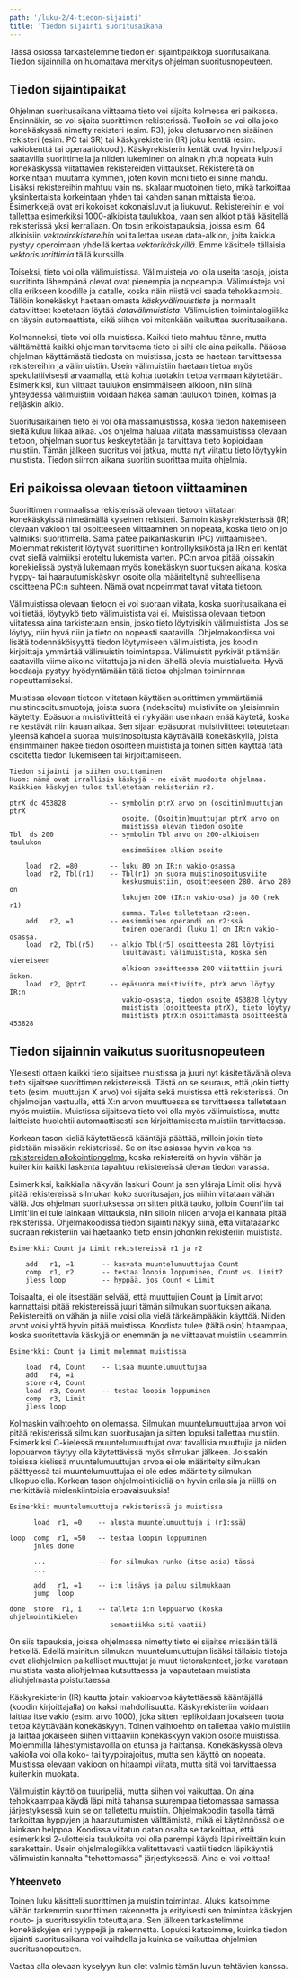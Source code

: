 ```yaml
---
path: '/luku-2/4-tiedon-sijainti'
title: 'Tiedon sijainti suoritusaikana'
---
```


<div><lead>
Tässä osiossa tarkastelemme tiedon eri sijaintipaikkoja suoritusaikana. Tiedon sijainnilla on huomattava merkitys ohjelman suoritusnopeuteen.
</lead></div>

## Tiedon sijaintipaikat

Ohjelman suoritusaikana viittaama tieto voi sijaita kolmessa eri paikassa. Ensinnäkin, se voi sijaita suorittimen rekisterissä. Tuolloin se voi olla joko konekäskyssä nimetty rekisteri (esim. R3), joku oletusarvoinen sisäinen rekisteri (esim. PC tai SR) tai käskyrekisterin (IR) joku kenttä (esim. vakiokenttä tai operaatiokoodi). Käskyrekisterin kentät ovat hyvin helposti saatavilla suorittimella ja niiden lukeminen on ainakin yhtä nopeata kuin konekäskyssä viitattavien rekistereiden viittaukset. Rekistereitä on korkeintaan muutama kymmen, joten kovin moni tieto ei sinne mahdu. Lisäksi rekistereihin mahtuu vain ns. skalaarimuotoinen tieto, mikä tarkoittaa yksinkertaista korkeintaan yhden tai kahden sanan mittaista tietoa. Esimerkkejä ovat eri kokoiset kokonaisluvut ja liukuvut. Rekistereihin ei voi tallettaa esimerkiksi 1000-alkioista taulukkoa, vaan sen alkiot pitää käsitellä rekisterissä yksi kerrallaan. On tosin erikoistapauksia, joissa esim. 64 alkioisiin _vektorirekistereihin_ voi tallettaa usean data-alkion, joita kaikkia pystyy operoimaan yhdellä kertaa _vektorikäskyillä_. Emme käsittele tällaisia _vektorisuorittimia_ tällä kurssilla.

Toiseksi, tieto voi olla välimuistissa. Välimuisteja voi olla useita tasoja, joista suoritinta lähempänä olevat ovat pienempia ja nopeampia. Välimuisteja voi olla erikseen koodille ja datalle, koska näin niistä voi saada tehokkaampia. Tällöin konekäskyt haetaan omasta _käskyvälimuistista_ ja normaalit dataviitteet koetetaan löytää _datavälimuistista_. Välimuistien toimintalogiikka on täysin automaattista, eikä siihen voi mitenkään vaikuttaa suoritusaikana.

Kolmanneksi, tieto voi olla muistissa. Kaikki tieto mahtuu tänne, mutta välttämättä kaikki ohjelman tarvitsema tieto ei silti ole aina paikalla. Pääosa ohjelman käyttämästä tiedosta on muistissa, josta se haetaan tarvittaessa rekistereihin ja välimuistiin. Usein välimuistiin haetaan tietoa myös spekulatiivisesti arvaamalla, että kohta tuotakin tietoa varmaan käytetään. Esimerkiksi, kun viittaat taulukon ensimmäiseen alkioon, niin siinä yhteydessä välimuistiin voidaan hakea saman taulukon toinen, kolmas ja neljäskin alkio.

Suoritusaikainen tieto ei voi olla massamuistissa, koska tiedon hakemiseen sieltä kuluu liikaa aikaa. Jos ohjelma haluaa viitata massamuistissa olevaan tietoon, ohjelman suoritus keskeytetään ja tarvittava tieto kopioidaan muistiin. Tämän jälkeen suoritus voi jatkua, mutta nyt viitattu tieto löytyykin muistista. Tiedon siirron aikana suoritin suorittaa muita ohjelmia.

## Eri paikoissa olevaan tietoon viittaaminen
Suorittimen normaalissa rekisterissä olevaan tietoon viitataan konekäskyissä nimeämällä kyseinen rekisteri. Samoin käskyrekisterissä (IR) olevaan vakioon tai osoitteeseen viittaaminen on nopeata, koska tieto on jo valmiiksi suorittimella. Sama pätee paikanlaskuriin (PC) viittaamiseen. Molemmat rekisterit löytyvät suorittimen kontrolliyksiköstä ja IR:n eri kentät ovat siellä valmiiksi eroteltu lukemista varten. PC:n arvoa pitää joissakin konekielissä pystyä lukemaan myös konekäskyn suorituksen aikana, koska hyppy- tai haarautumiskäskyn osoite olla määriteltynä suhteellisena osoitteena PC:n suhteen. Nämä ovat nopeimmat tavat viitata tietoon.

Välimuistissa olevaan tietoon ei voi suoraan viitata, koska suoritusaikana ei voi tietää, löytyykö tieto välimuistista vai ei. Muistissa olevaan tietoon viitatessa aina tarkistetaan ensin, josko tieto löytyisikin välimuistista. Jos se löytyy, niin hyvä niin ja tieto on nopeasti saatavilla. Ohjelmakoodissa voi lisätä todennäköisyyttä tiedon löytymiseen välimuistista, jos koodin kirjoittaja ymmärtää välimuistin toimintapaa. Välimuistit pyrkivät pitämään saatavilla viime aikoina viitattuja ja niiden lähellä olevia muistialueita. Hyvä koodaaja pystyy hyödyntämään tätä tietoa ohjelman toiminnnan nopeuttamiseksi.

Muistissa olevaan tietoon viitataan käyttäen suorittimen ymmärtämiä muistinosoitusmuotoja, joista suora (indeksoitu) muistiviite on yleisimmin käytetty. Epäsuoria muistiviitteitä ei nykyään useinkaan enää käytetä, koska ne kestävät niin kauan aikaa. Sen sijaan epäsuorat muistiviitteet toteutetaan yleensä kahdella suoraa muistinosoitusta käyttävällä konekäskyllä, joista ensimmäinen hakee tiedon osoitteen muistista ja toinen sitten käyttää tätä osoitetta tiedon lukemiseen tai kirjoittamiseen.

```
Tiedon sijainti ja siihen osoittaminen
Huom: nämä ovat irrallisia käskyjä - ne eivät muodosta ohjelmaa.
Kaikkien käskyjen tulos talletetaan rekisteriin r2.

ptrX dc 453828           -- symbolin ptrX arvo on (osoitin)muuttujan ptrX
                            osoite. (Osoitin)muuttujan ptrX arvo on 
                            muistissa olevan tiedon osoite
Tbl  ds 200              -- symbolin Tbl arvo on 200-alkioisen taulukon 
                            ensimmäisen alkion osoite

    load  r2, =80        -- luku 80 on IR:n vakio-osassa
    load  r2, Tbl(r1)    -- Tbl(r1) on suora muistinosoitusviite 
                            keskusmuistiin, osoitteeseen 280. Arvo 280 on
                            lukujen 200 (IR:n vakio-osa) ja 80 (rek r1)
                            summa. Tulos talletetaan r2:een.
    add   r2, =1         -- ensimmäinen operandi on r2:ssä
                            toinen operandi (luku 1) on IR:n vakio-osassa.
    load  r2, Tbl(r5)    -- alkio Tbl(r5) osoitteesta 281 löytyisi 
                            luultavasti välimuistista, koska sen viereiseen
                            alkioon osoitteessa 280 viitattiin juuri äsken.
    load  r2, @ptrX      -- epäsuora muistiviite, ptrX arvo löytyy IR:n 
                            vakio-osasta, tiedon osoite 453828 löytyy 
                            muistista (osoitteesta ptrX), tieto löytyy 
                            muistista ptrX:n osoittamasta osoitteesta 453828
```

## Tiedon sijainnin vaikutus suoritusnopeuteen
Yleisesti ottaen kaikki tieto sijaitsee muistissa ja juuri nyt käsiteltävänä oleva tieto sijaitsee suorittimen rekistereissä. Tästä on se seuraus, että jokin tietty tieto (esim. muuttujan X arvo) voi sijaita sekä muistissa että rekisterissä. On ohjelmoijan vastuulla, että X:n arvon muuttuessa se tarvittaessa talletetaan myös muistiin. Muistissa sijaitseva tieto voi olla myös välimuistissa, mutta laitteisto huolehtii automaattisesti sen kirjoittamisesta muistiin tarvittaessa.

Korkean tason kieliä käytettäessä kääntäjä päättää, milloin jokin tieto pidetään missäkin rekisterissä. Se on itse asiassa hyvin vaikea ns. [rekistereiden allokointiongelma](https://en.wikipedia.org/wiki/Register_allocation), koska rekistereitä on hyvin vähän ja kuitenkin kaikki laskenta tapahtuu rekistereissä olevan tiedon varassa.

Esimerkiksi, kaikkialla näkyvän laskuri Count ja sen yläraja Limit olisi hyvä pitää rekistereissä silmukan koko suoritusajan, jos niihin viitataan vähän väliä. Jos ohjelman suorituksessa on sitten pitkä tauko, jolloin Count'iin tai Limit'iin ei tule lainkaan viittauksia, niin silloin niiden arvoja ei kannata pitää rekisterissä. Ohjelmakoodissa tiedon sijainti näkyy siinä, että viitataaanko suoraan rekisteriin vai haetaanko tieto ensin johonkin rekisteriin muistista.
```
Esimerkki: Count ja Limit rekistereissä r1 ja r2

    add   r1, =1       -- kasvata muuntelumuuttujaa Count
    comp  r1, r2       -- testaa loopin loppuminen, Count vs. Limit?
    jless loop         -- hyppää, jos Count < Limit
```

Toisaalta, ei ole itsestään selvää, että muuttujien Count ja Limit arvot kannattaisi pitää rekistereissä juuri tämän silmukan suorituksen aikana. Rekistereitä on vähän ja niille voisi olla vielä tärkeämpääkin käyttöä. Niiden arvot voisi yhtä hyvin pitää muistissa. Koodista tulee (tältä osin) hitaampaa, koska suoritettavia käskyjä on enemmän ja ne viittaavat muistiin useammin.

```
Esimerkki: Count ja Limit molemmat muistissa

    load  r4, Count    -- lisää muuntelumuuttujaa
    add   r4, =1
    store r4, Count
    load  r3, Count    -- testaa loopin loppuminen
    comp  r3, Limit
    jless loop
```

Kolmaskin vaihtoehto on olemassa. Silmukan muuntelumuuttujaa arvon voi pitää rekisterissä silmukan suoritusajan ja sitten lopuksi tallettaa muistiin. Esimerkiksi C-kielessä muuntelumuuttujat ovat tavallisia muuttujia ja niiden loppuarvon täytyy olla käytettävissä myös silmukan jälkeen. Joissakin toisissa kielissä muuntelumuuttujan arvoa ei ole määritelty silmukan päättyessä tai muuntelumuuttujaa ei ole edes määritelty silmukan ulkopuolella. Korkean tason ohjelmointikieliä on hyvin erilaisia ja niillä on merkittäviä mielenkiintoisia eroavaisuuksia! 
```
Esimerkki: muuntelumuuttuja rekisterissä ja muistissa

      load  r1, =0    -- alusta muuntelumuuttuja i (r1:ssä)

loop  comp  r1, =50   -- testaa loopin loppuminen
      jnles done

      ...             -- for-silmukan runko (itse asia) tässä
      ...

      add   r1, =1    -- i:n lisäys ja paluu silmukkaan
      jump  loop

done  store  r1, i    -- talleta i:n loppuarvo (koska ohjelmointikielen 
                         semantiikka sitä vaatii)
```

On siis tapauksia, joissa ohjelmassa nimetty tieto ei sijaitse missään tällä hetkellä. Edellä mainitun silmukan muuntelumuuttujan lisäksi tällaisia tietoja ovat aliohjelmien paikalliset muuttujat ja muut tietorakenteet, jotka varataan muistista vasta aliohjelmaa kutsuttaessa ja vapautetaan muistista aliohjelmasta poistuttaessa.

Käskyrekisterin (IR) kautta jotain vakioarvoa käytettäessä kääntäjällä (koodin kirjoittajalla) on kaksi mahdollisuutta. Käskyrekisteriin voidaan laittaa itse vakio (esim. arvo 1000), joka sitten replikoidaan jokaiseen tuota tietoa käyttävään konekäskyyn. Toinen vaihtoehto on tallettaa vakio muistiin ja laittaa jokaiseen siihen viittaaviin konekäskyyn vakion osoite muistissa. Molemmilla lähestymistavoilla on etunsa ja haittansa. Konekäskyssä oleva vakiolla voi olla koko- tai tyyppirajoitus, mutta sen käyttö on nopeata. Muistissa olevaan vakioon on hitaampi viitata, mutta sitä voi tarvittaessa kuitenkin muokata.

Välimuistin käyttö on tuuripeliä, mutta siihen voi vaikuttaa. On aina tehokkaampaa käydä läpi mitä tahansa suurempaa tietomassaa samassa järjestyksessä kuin se on talletettu muistiin. Ohjelmakoodin tasolla tämä tarkoittaa hyppyjen ja haarautumisten välttämistä, mikä ei käytännössä ole lainkaan helppoa. Koodissa viitatun datan osalta se tarkoittaa, että esimerkiksi 2-ulotteisia taulukoita voi olla parempi käydä läpi riveittäin kuin sarakettain. Usein ohjelmalogiikka valitettavasti vaatii tiedon läpikäyntiä välimuistin kannalta "tehottomassa" järjestyksessä. Aina ei voi voittaa!

<!-- Quiz 2.4.1-10 Väitteet tiedon sijainnin vaikutuksesta suoritusnopeuteen -->

<div><quiznator id="5c503c5fc41ed4148d96ac32"></quiznator></div>
<div><quiznator id="5c503cb3ddb6b814af3216b0"></quiznator></div>
<div><quiznator id="5c503d25ddb6b814af3216b1"></quiznator></div>
<div><quiznator id="5c503dba99236814c5bb83e3"></quiznator></div>
<div><quiznator id="5c503e8e99236814c5bb83e8"></quiznator></div>
<div><quiznator id="5c503f07017ffc13eddc9871"></quiznator></div>
<div><quiznator id="5c504a41c41ed4148d96ac79"></quiznator></div>
<div><quiznator id="5c504b1499236814c5bb842e"></quiznator></div>
<div><quiznator id="5c504b79c41ed4148d96ac81"></quiznator></div>
<div><quiznator id="5c504bdcddb6b814af321701"></quiznator></div>


### Yhteenveto
Toinen luku käsitteli suorittimen ja muistin toimintaa. Aluksi katsoimme vähän tarkemmin suorittimen rakennetta ja erityisesti sen toimintaa käskyjen nouto- ja suoritussyklin toteuttajana. Sen jälkeen tarkastelimme konekäskyjen eri tyyppejä ja rakennetta. Lopuksi katsoimme, kuinka tiedon sijainti suoritusaikana voi vaihdella ja kuinka se vaikuttaa ohjelmien suoritusnopeuteen.

Vastaa alla olevaan kyselyyn kun olet valmis tämän luvun tehtävien kanssa.
<div><quiznator id="5c66b17199236814c5bbb972"></quiznator></div>


<!--
<div>
  <part-summary chapter="2" heading="Käytyäsi nyt läpi luvun 2 sinun pitäisi osata karkealla tasolla selittää,"
listitems='[
  {"content":"Miksi rekistereitä on niin vähän? "},
  {"content":"Mitä konekäskyssä viitattavia rekistereitä ttk-91:ssä on? "},
  {"content":"Mikä on ALU:n tehtävä suorittimella? "},
  {"content":"Mikä on kontrolliyksikön tehtävä suorittimella? Mitä rekistereitä siinä on? "},
  {"content":"Miksi välimuisti on olemassa ja mitä hyötyä siitä on? "},
  {"content":"Minkä ongelman käskyjen nouto- ja suoritussykli ratkaisee? "},
  {"content":"Mitä tapahtuu käskyn nouto- ja suoritussyklin eri vaiheissa? "},
  {"content":"Missä kaikkialla tapahtuu muistiviitteitä käskyjen nouto- ja suoritussyklissä? "},
  {"content":"Miten on toteutettu muistin suojaus siten, että suoritettava ohjelma ei pääse sotkemaan muiden ohjelmien tai käyttöjärjestelmän tietoja? "},
  {"content":"Minkä tyyppisiä konekäskyjä on olemassa? "},
  {"content":"Moneenko eri tietoon yhdessä konekäskyssä voi viitata? "},
  {"content":"Miten aritmeettiset lausekkeet toteutetaan konekielellä? "},
  {"content":"Miten for-silmukka toteutetaan konekielellä? "},
  {"content":"Miten käyttöjärjestelmäpalvelun kutsu toteutetaan konekielellä? "},
  {"content":"Mitä hyötyä on etuoikeutetusta suoritustilasta? "},
  {"content":"Miten etuoikeutettuun suoritustilaan pääsee ja miten sieltä pääsee pois? "},
  {"content":"Miksi keskeytyksiä tarvitaan ja minkälaisia keskeytyksiä on olemassa? "},
  {"content":"Miten keskeytykset käsitellään käskyjen nouto- ja suoritussyklissä? "},
  {"content":"Miten keskeytykset käsitellään käyttöjärjestelmän tasolla? "},
  {"content":"Mitä tapahtuu, jos tulee jokin yllättävä keskeytys? "},
  {"content":"Missä kaikkialla tieto voi sijaita yhden konekäskyn suorituksen aikana? "},
  {"content":"Kuka päättää, missä konekäskyssä viitattava tieto sijaitsee? "},
  {"content":"Miksi konekäskyssä viitattava tieto ei voi sijaita massamuistissa tai verkossa? "}
    ]'>
  </part-summary>
</div>
-->

